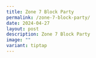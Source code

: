 ```yaml
---
title: Zone 7 Block Party
permalink: /zone-7-block-party/
date: 2024-04-27
layout: post
description: Zone 7 Block Party
image: ""
variant: tiptap
---
```

